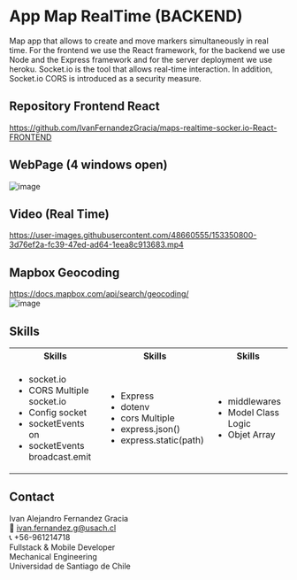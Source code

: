 # App Map RealTime (BACKEND)
Map app that allows to create and move markers simultaneously in real time. For the frontend we use the React framework, for the backend we use Node and the Express framework and for the server deployment we use heroku. Socket.io is the tool that allows real-time interaction. In addition, Socket.io CORS is introduced as a security measure.

## Repository Frontend React
https://github.com/IvanFernandezGracia/maps-realtime-socker.io-React-FRONTEND

## WebPage (4 windows open)
![image](https://user-images.githubusercontent.com/48660555/153350733-e5eae72a-fd67-4d5a-82b9-3c95a1560f09.png)

## Video (Real Time)
https://user-images.githubusercontent.com/48660555/153350800-3d76ef2a-fc39-47ed-ad64-1eea8c913683.mp4


## Mapbox Geocoding
https://docs.mapbox.com/api/search/geocoding/   
![image](https://user-images.githubusercontent.com/48660555/152697851-507faf6c-4645-4b4f-bfd3-d3bcf5610a62.png)



<!-- Tech -->
## Skills
<table>
  <tbody>
    <tr>
      <th align="center">Skills</th>  
      <th align="center">Skills</th>
      <th align="center">Skills</th>
    </tr>
        <td>
        <ul>
          <li>socket.io</li>
          <li>CORS Multiple socket.io</li>
          <li>Config socket</li>
          <li>socketEvents on</li>
          <li>socketEvents broadcast.emit</li>
        </ul>
      </td>    
        <td>
        <ul>
          <li>Express</li>
          <li>dotenv</li>
          <li>cors Multiple</li>
          <li>express.json()</li>
          <li>express.static(path)</li>
        </ul>
      </td>
        <td>
        <ul>
          <li>middlewares</li>
          <li>Model Class Logic</li>
          <li>Objet Array</li>
        </ul>
        </td>    
  </tbody>
</table>


<!-- CONTACT -->
## Contact
Ivan Alejandro Fernandez Gracia  
:email: ivan.fernandez.g@usach.cl  
:telephone_receiver: +56-961214718  
Fullstack & Mobile Developer  
Mechanical Engineering  
Universidad de Santiago de Chile
